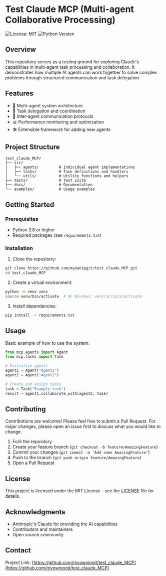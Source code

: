 # Test Claude MCP (Multi-agent Collaborative Processing)

![License: MIT](https://img.shields.io/badge/License-MIT-yellow.svg)
![Python Version](https://img.shields.io/badge/python-3.8%2B-blue)

## Overview

This repository serves as a testing ground for exploring Claude's capabilities in multi-agent task processing and collaboration. It demonstrates how multiple AI agents can work together to solve complex problems through structured communication and task delegation.

## Features

- 🤖 Multi-agent system architecture
- 🔄 Task delegation and coordination
- 💬 Inter-agent communication protocols
- 📊 Performance monitoring and optimization
- 🛠️ Extensible framework for adding new agents

## Project Structure

```
test_claude_MCP/
├── src/
│   ├── agents/         # Individual agent implementations
│   ├── tasks/          # Task definitions and handlers
│   └── utils/          # Utility functions and helpers
├── tests/              # Test suite
├── docs/               # Documentation
└── examples/           # Usage examples
```

## Getting Started

### Prerequisites

- Python 3.8 or higher
- Required packages (see `requirements.txt`)

### Installation

1. Clone the repository:
```bash
git clone https://github.com/myownipgit/test_claude_MCP.git
cd test_claude_MCP
```

2. Create a virtual environment:
```bash
python -m venv venv
source venv/bin/activate  # On Windows: venv\Scripts\activate
```

3. Install dependencies:
```bash
pip install -r requirements.txt
```

## Usage

Basic example of how to use the system:

```python
from mcp.agents import Agent
from mcp.tasks import Task

# Initialize agents
agent1 = Agent("Agent1")
agent2 = Agent("Agent2")

# Create and assign tasks
task = Task("Example task")
result = agent1.collaborate_with(agent2, task)
```

## Contributing

Contributions are welcome! Please feel free to submit a Pull Request. For major changes, please open an issue first to discuss what you would like to change.

1. Fork the repository
2. Create your feature branch (`git checkout -b feature/AmazingFeature`)
3. Commit your changes (`git commit -m 'Add some AmazingFeature'`)
4. Push to the branch (`git push origin feature/AmazingFeature`)
5. Open a Pull Request

## License

This project is licensed under the MIT License - see the [LICENSE](LICENSE) file for details.

## Acknowledgments

- Anthropic's Claude for providing the AI capabilities
- Contributors and maintainers
- Open source community

## Contact

Project Link: [https://github.com/myownipgit/test_claude_MCP](https://github.com/myownipgit/test_claude_MCP)
